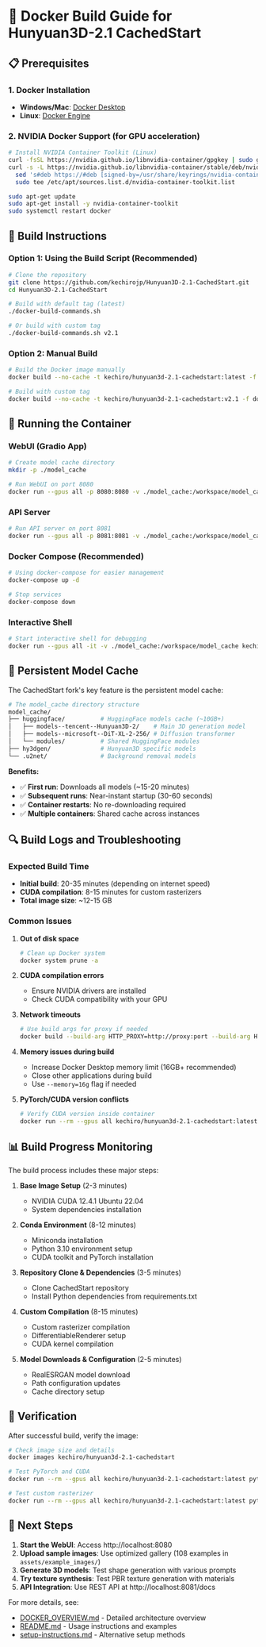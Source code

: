 # 🐳 Docker Build Guide for Hunyuan3D-2.1 CachedStart

## 📋 Prerequisites

### 1. Docker Installation
- **Windows/Mac**: [Docker Desktop](https://docs.docker.com/get-docker/)
- **Linux**: [Docker Engine](https://docs.docker.com/engine/install/)

### 2. NVIDIA Docker Support (for GPU acceleration)
```bash
# Install NVIDIA Container Toolkit (Linux)
curl -fsSL https://nvidia.github.io/libnvidia-container/gpgkey | sudo gpg --dearmor -o /usr/share/keyrings/nvidia-container-toolkit-keyring.gpg
curl -s -L https://nvidia.github.io/libnvidia-container/stable/deb/nvidia-container-toolkit.list | \
  sed 's#deb https://#deb [signed-by=/usr/share/keyrings/nvidia-container-toolkit-keyring.gpg] https://#g' | \
  sudo tee /etc/apt/sources.list.d/nvidia-container-toolkit.list

sudo apt-get update
sudo apt-get install -y nvidia-container-toolkit
sudo systemctl restart docker
```

## 🚀 Build Instructions

### Option 1: Using the Build Script (Recommended)

```bash
# Clone the repository
git clone https://github.com/kechirojp/Hunyuan3D-2.1-CachedStart.git
cd Hunyuan3D-2.1-CachedStart

# Build with default tag (latest)
./docker-build-commands.sh

# Or build with custom tag
./docker-build-commands.sh v2.1
```

### Option 2: Manual Build

```bash
# Build the Docker image manually
docker build --no-cache -t kechiro/hunyuan3d-2.1-cachedstart:latest -f docker/Dockerfile .

# Build with custom tag
docker build --no-cache -t kechiro/hunyuan3d-2.1-cachedstart:v2.1 -f docker/Dockerfile .
```

## 🔧 Running the Container

### WebUI (Gradio App)
```bash
# Create model cache directory
mkdir -p ./model_cache

# Run WebUI on port 8080
docker run --gpus all -p 8080:8080 -v ./model_cache:/workspace/model_cache kechiro/hunyuan3d-2.1-cachedstart:latest python3 gradio_app.py
```

### API Server
```bash
# Run API server on port 8081
docker run --gpus all -p 8081:8081 -v ./model_cache:/workspace/model_cache kechiro/hunyuan3d-2.1-cachedstart:latest python3 api_server.py
```

### Docker Compose (Recommended)
```bash
# Using docker-compose for easier management
docker-compose up -d

# Stop services
docker-compose down
```

### Interactive Shell
```bash
# Start interactive shell for debugging
docker run --gpus all -it -v ./model_cache:/workspace/model_cache kechiro/hunyuan3d-2.1-cachedstart:latest /bin/bash
```

## 💾 Persistent Model Cache

The CachedStart fork's key feature is the persistent model cache:

```bash
# The model_cache directory structure
model_cache/
├── huggingface/          # HuggingFace models cache (~10GB+)
│   ├── models--tencent--Hunyuan3D-2/    # Main 3D generation model
│   ├── models--microsoft--DiT-XL-2-256/ # Diffusion transformer
│   └── modules/          # Shared HuggingFace modules
├── hy3dgen/              # Hunyuan3D specific models
└── .u2net/               # Background removal models
```

**Benefits:**
- ✅ **First run**: Downloads all models (~15-20 minutes)
- ✅ **Subsequent runs**: Near-instant startup (30-60 seconds)
- ✅ **Container restarts**: No re-downloading required
- ✅ **Multiple containers**: Shared cache across instances

## 🔍 Build Logs and Troubleshooting

### Expected Build Time
- **Initial build**: 20-35 minutes (depending on internet speed)
- **CUDA compilation**: 8-15 minutes for custom rasterizers
- **Total image size**: ~12-15 GB

### Common Issues

1. **Out of disk space**
   ```bash
   # Clean up Docker system
   docker system prune -a
   ```

2. **CUDA compilation errors**
   - Ensure NVIDIA drivers are installed
   - Check CUDA compatibility with your GPU

3. **Network timeouts**
   ```bash
   # Use build args for proxy if needed
   docker build --build-arg HTTP_PROXY=http://proxy:port --build-arg HTTPS_PROXY=http://proxy:port -t kechiro/hunyuan3d-2.1-cachedstart:latest -f docker/Dockerfile .
   ```

4. **Memory issues during build**
   - Increase Docker Desktop memory limit (16GB+ recommended)
   - Close other applications during build
   - Use `--memory=16g` flag if needed

5. **PyTorch/CUDA version conflicts**
   ```bash
   # Verify CUDA version inside container
   docker run --rm --gpus all kechiro/hunyuan3d-2.1-cachedstart:latest nvidia-smi
   ```

## 📊 Build Progress Monitoring

The build process includes these major steps:

1. **Base Image Setup** (2-3 minutes)
   - NVIDIA CUDA 12.4.1 Ubuntu 22.04
   - System dependencies installation

2. **Conda Environment** (8-12 minutes)
   - Miniconda installation
   - Python 3.10 environment setup
   - CUDA toolkit and PyTorch installation

3. **Repository Clone & Dependencies** (3-5 minutes)
   - Clone CachedStart repository
   - Install Python dependencies from requirements.txt

4. **Custom Compilation** (8-15 minutes)
   - Custom rasterizer compilation
   - DifferentiableRenderer setup
   - CUDA kernel compilation

5. **Model Downloads & Configuration** (2-5 minutes)
   - RealESRGAN model download
   - Path configuration updates
   - Cache directory setup

## 🎯 Verification

After successful build, verify the image:

```bash
# Check image size and details
docker images kechiro/hunyuan3d-2.1-cachedstart

# Test PyTorch and CUDA
docker run --rm --gpus all kechiro/hunyuan3d-2.1-cachedstart:latest python3 -c "import torch; print(f'PyTorch: {torch.__version__}'); print(f'CUDA available: {torch.cuda.is_available()}'); print(f'CUDA devices: {torch.cuda.device_count()}')"

# Test custom rasterizer
docker run --rm --gpus all kechiro/hunyuan3d-2.1-cachedstart:latest python3 -c "from hy3dpaint.custom_rasterizer import Custom_Rasterizer; print('Custom rasterizer loaded successfully')"
```

## 📝 Next Steps

1. **Start the WebUI**: Access http://localhost:8080
2. **Upload sample images**: Use optimized gallery (108 examples in `assets/example_images/`)
3. **Generate 3D models**: Test shape generation with various prompts
4. **Try texture synthesis**: Test PBR texture generation with materials
5. **API Integration**: Use REST API at http://localhost:8081/docs

For more details, see:
- [DOCKER_OVERVIEW.md](DOCKER_OVERVIEW.md) - Detailed architecture overview
- [README.md](README.md) - Usage instructions and examples
- [setup-instructions.md](setup-instructions.md) - Alternative setup methods
